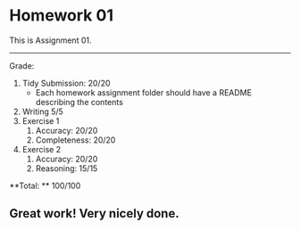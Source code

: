 # Homework 01

This is Assignment 01. 

---
Grade:

1. Tidy Submission: 20/20
   - Each homework assignment folder should have a README describing the contents
1. Writing 5/5
1. Exercise 1
   1. Accuracy: 20/20 
   1. Completeness: 20/20
1. Exercise 2
   1. Accuracy: 20/20
   1. Reasoning: 15/15

**Total: ** 100/100

Great work! Very nicely done.
---
